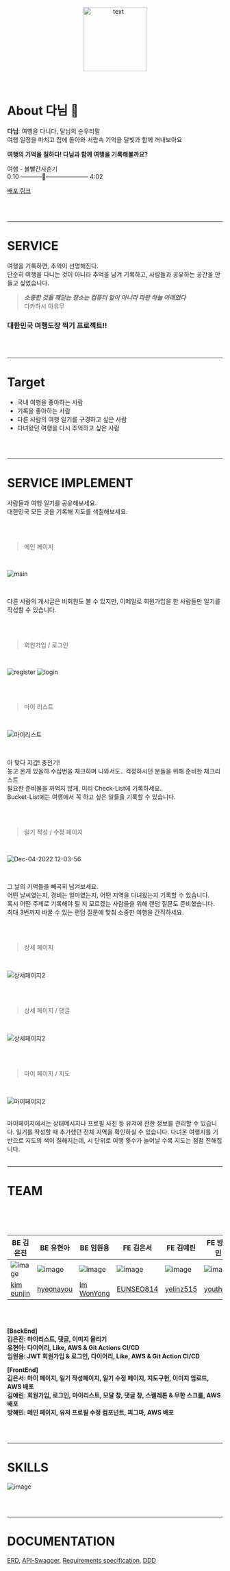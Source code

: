 <p align="center">
  <img src="https://user-images.githubusercontent.com/62506973/203929283-17667046-5729-4a41-9a8b-0e935c36fdc4.png" alt="text" width="number" height="150px"/>
</p>

<br/>

# About 다님 🌴  
**다님**: 여행을 다니다, 달님의 순우리말  
여행 일정을 마치고 집에 돌아와 서랍속 기억을 달빛과 함께 꺼내보아요  

**여행의 기억을 칠하다! 다님과 함께 여행을 기록해볼까요?**

여행 - 볼빨간사춘기  
0:10 ─────────────── 4:02  

[배포 링크](http://danimbucket.s3-website.ap-northeast-2.amazonaws.com/)

<br/>
<br/>
  
  
--- 
  
  
# SERVICE  

여행을 기록하면, 추억이 선명해진다.  
단순히 여행을 다니는 것이 아니라 추억을 남겨 기록하고, 사람들과 공유하는 공간을 만들고 싶었습니다.  

> ***소중한 것을 깨닫는 장소는 컴퓨터 앞이 아니라 파란 하늘 아래였다***  
> 다카하시 아유무  

  
### 대한민국 여행도장 찍기 프로젝트!!  

<br/>
<br/>
  
  
---
  
    
# Target  

- 국내 여행을 좋아하는 사람  
- 기록을 좋아하는 사람  
- 다른 사람의 여행 일기를 구경하고 싶은 사람  
- 다녀왔던 여행을 다시 추억하고 싶은 사람  

<br/>
<br/>
   
     
---
  
  
# SERVICE IMPLEMENT  

사람들과 여행 일기를 공유해보세요.  
대한민국 모든 곳을 기록해 지도를 색칠해보세요.  

<br/>
<br/>
  
  
> 메인 페이지  

<br/>

![main](https://user-images.githubusercontent.com/102038283/205526255-90cb3f17-938b-480d-b6d7-e3f30a797365.gif)
   
<br/>

다른 사람의 게시글은 비회원도 볼 수 있지만, 이메일로 회원가입을 한 사람들만 일기를 작성할 수 있습니다.

<br/>
<br/>
  
> 회원가입 / 로그인  

<br/>

![register](https://user-images.githubusercontent.com/102038283/205527629-09a91fe3-8fe1-4ff2-ae43-3f71d61a67e1.gif)
![login](https://user-images.githubusercontent.com/102038283/205527636-6f856d30-6cca-4252-8a95-fa13a25e81c1.gif)

  
<br/>
<br/>
  
> 마이 리스트  

<br/>

![마이리스트](https://user-images.githubusercontent.com/102038283/205527653-dd33021c-4bfa-434e-a735-93a741ca2c7e.gif)


<br/>

아 맞다 지갑! 충전기!  
놓고 온게 있을까 수십번을 체크하며 나와서도.. 걱정하시던 분들을 위해 준비한 체크리스트  
필요한 준비물을 까먹지 않게, 미리 Check-List에 기록하세요.  
Bucket-List에는 여행에서 꼭 하고 싶은 일들을 기록할 수 있습니다.  
  
<br/>
<br/>

> 일기 작성 / 수정 페이지  

<br/>

![Dec-04-2022 12-03-56](https://user-images.githubusercontent.com/102038283/205527663-b31ab383-05c3-4395-915d-5c84509caf85.gif)



<br/>

그 날의 기억들을 빼곡히 남겨보세요.  
어떤 날씨였는지, 경비는 얼마였는지, 어떤 지역을 다녀왔는지 기록할 수 있습니다.  
혹시 어떤 주제로 기록해야 될 지 모르겠는 사람들을 위해 랜덤 질문도 준비했습니다.  
최대 3번까지 바꿀 수 있는 랜덤 질문에 맞춰 소중한 여행을 간직하세요.  

<br/>
<br/>

> 상세 페이지  

<br/>

  
![상세페이지2](https://user-images.githubusercontent.com/102038283/205527682-b165e714-78d2-4b83-8870-6551e8768625.gif)


<br/>
<br/>

> 상세 페이지 / 댓글

<br/>

  
![상세페이지2](https://user-images.githubusercontent.com/62506973/208844737-5d70c7a0-c697-4371-9f16-460ad40c5fcb.gif)


<br/>
<br/>

> 마이 페이지 / 지도  

<br/>

![마이페이지2](https://user-images.githubusercontent.com/102038283/205527692-ec6af4ac-0709-4ebf-9b61-f2f3d81aafaa.gif)


<br/>
마이페이지에서는 상태메시지나 프로필 사진 등 유저에 관한 정보를 관리할 수 있습니다.  
일기를 작성할 때 추가했던 전체 지역을 확인하실 수 있습니다.  
다녀온 여행지를 기반으로 지도의 색이 칠해지는데, 시 단위로 여행 횟수가 늘어날 수록 지도는 점점 진해집니다.  

<br/>
<br/>
  
---
  
  
# TEAM  

<br/>

<html>
<body>
<!--StartFragment--><!DOCTYPE html>

<br/>
<br/>

BE 김은진 | BE 유현아 | BE 임원용 | FE 김은서 | FE 김예린 | FE 방혜민
-- | -- | -- | -- | -- | --
![image](https://user-images.githubusercontent.com/102038283/205431352-1eb7973e-d0f0-45da-aeaa-bd99d6f4c5c0.png) | ![image](https://user-images.githubusercontent.com/102038283/205431367-0b8dd3ae-07ce-483d-b37c-91d17817ad16.png) |  ![image](https://user-images.githubusercontent.com/102038283/205437895-4d36511d-3476-4d0e-8333-29b8e2b1cb8f.png) |  ![image](https://user-images.githubusercontent.com/102038283/205437899-a0ed0a10-8874-4b92-9efd-704b492e987c.png) |  ![image](https://user-images.githubusercontent.com/102038283/205437907-0964dcee-6036-4f9d-bf20-98c3f6f38d05.png) |  ![image](https://user-images.githubusercontent.com/102038283/205437914-3a27deae-a72a-406e-bd82-38f0d89d5e51.png) |
[kim eunjin](https://github.com/2d3k)|[hyeonayou](https://github.com/hyeonayou)|[Im WonYong](https://github.com/ImWonYong)|[EUNSEO814](https://github.com/EUNSEO814)|[yelinz515](https://github.com/yelinz515)|[youthmn](https://github.com/youthmn)
  
<br/>
<br/>

**[BackEnd]**  
**김은진: 마이리스트, 댓글, 이미지 올리기**  
**유현아: 다이어리, Like, AWS & Git Actions CI/CD**  
**임원용: JWT 회원가입 & 로그인, 다이어리, Like, AWS & Git Action CI/CD**  

**[FrontEnd]**  
**김은서: 마이 페이지, 일기 작성페이지, 일기 수정 페이지, 지도구현, 이미지 업로드, AWS 배포**  
**김예린: 회원가입, 로그인, 마이리스트, 모달 창, 댓글 창, 스켈레톤 & 무한 스크롤, AWS 배포**  
**방혜민: 메인 페이지, 유저 프로필 수정 컴포넌트, 피그마, AWS 배포**  
  
<br/>
<br/>

---
  
  
# SKILLS  
![image](https://user-images.githubusercontent.com/102038283/203927977-5d258e99-9ffd-4d5d-87fe-4474d657471a.png)
  
<br/>
<br/>
  
---
  
    
# DOCUMENTATION
[ERD](https://github.com/codestates-seb/seb40_main_018/wiki/ERD-Design), [API-Swagger](http://ec2-43-201-50-74.ap-northeast-2.compute.amazonaws.com:8080/swagger-ui.html#), [Requirements specification](https://github.com/codestates-seb/seb40_main_018/wiki/Requirements-specification), [DDD](https://github.com/codestates-seb/seb40_main_018/wiki/DDD)

